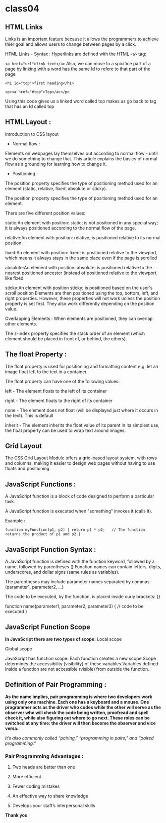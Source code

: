 # class04

## HTML Links

Links is an important feature because it allows the programmers to achieve thier goal and allows users to change between pages by a click.

HTML Links - Syntax :
Hyperlinks are defined with the HTML `<a>` tag:

`<a href="url">link text</a>` Also, we can move to a spicifice part of a page by linking with a word has the same Id to refere to that part of the page

`<h1 id="top">first heading</h1>`

`<p><a href="#top">Top</a></p>`

Using this code gives us a linked word called top makes us go back to tag that has an Id called top

## HTML Layout :

Introduction to CSS layout

- Normal flow :

 Elements on webpages lay themselves out according to normal flow - until we do something to change that. 
 This article explains the basics of normal flow as a grounding for learning how to change it.

- Positioning :

 The position property specifies the type of positioning method used for an element (static, relative, fixed, absolute or sticky).

The position property specifies the type of positioning method used for an element.

There are five different position values:

static:An element with position: static; is not positioned in any special way; it is always positioned according to the normal flow of the page.

relative:An element with position: relative; is positioned relative to its normal position.

fixed:An element with position: fixed; is positioned relative to the viewport, which means it always stays in the same place even if the page is scrolled

absolute:An element with position: absolute; is positioned relative to the nearest positioned ancestor (instead of positioned relative to the viewport, like fixed

sticky:An element with position sticky; is positioned based on the user's scroll position Elements are then positioned using the top, bottom, left, and right properties. However, these properties will not work unless the position property is set first. They also work differently depending on the position value.

Overlapping Elements : When elements are positioned, they can overlap other elements.

The z-index property specifies the stack order of an element (which element should be placed in front of, or behind, the others).

## The float Property :

The float property is used for positioning and formatting content e.g. let an image float left to the text in a container.

The float property can have one of the following values:

left - The element floats to the left of its container

right - The element floats to the right of its container

none - The element does not float (will be displayed just where it occurs in the text). This is default

inherit - The element inherits the float value of its parent
In its simplest use, the float property can be used to wrap text around images.

## Grid Layout
The CSS Grid Layout Module offers a grid-based layout system, with rows and columns, making it easier to design web pages without having to use floats and positioning.

## JavaScript Functions :

A JavaScript function is a block of code designed to perform a particular task.

A JavaScript function is executed when "something" invokes it (calls it).

Example :

`function myFunction(p1, p2) {
  return p1 * p2;   // The function returns the product of p1 and p2
}`

## JavaScript Function Syntax :

A JavaScript function is defined with the function keyword, followed by a name, followed by parentheses ().Function names can contain letters, digits, underscores, and dollar signs (same rules as variables).

The parentheses may include parameter names separated by commas: (parameter1, parameter2, ...)

The code to be executed, by the function, is placed inside curly brackets: {}

function name(parameter1, parameter2, parameter3) {
  // code to be executed
}

## JavaScript Function Scope

**In JavaScript there are two types of scope:**
Local scope

Global scope

JavaScript has function scope: 
Each function creates a new scope.Scope determines the accessibility (visibility) of these variables.Variables defined inside a function are not accessible (visible) from outside the function.

## Definition of Pair Programming :

**As the name implies, pair programming is where two developers work using only one machine. Each one has a keyboard and a mouse. One programmer acts as the driver who codes while the other will serve as the observer who will check the code being written, proofread and spell check it, while also figuring out where to go next. These roles can be switched at any time: the driver will then become the observer and vice versa.**

*It’s also commonly called “pairing,” “programming in pairs,” and “paired programming.”*

### Pair Programming Advantages :

1. Two heads are better than one

2. More efficient

3. Fewer coding mistakes

4. An effective way to share knowledge

5. Develops your staff’s interpersonal skills

**Thank you**


